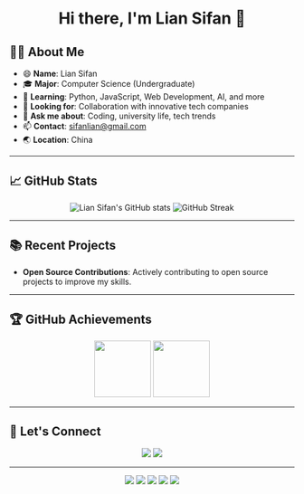 <h1 align="center">Hi there, I'm Lian Sifan 👋</h1>

## 👨‍💻 About Me

- 😄 **Name**: Lian Sifan
- 🎓 **Major**: Computer Science (Undergraduate)
- 🌱 **Learning**: Python, JavaScript, Web Development, AI, and more
- 👯 **Looking for**: Collaboration with innovative tech companies
- 💬 **Ask me about**: Coding, university life, tech trends
- 📫 **Contact**: [sifanlian@gmail.com](mailto:sifanlian@gmail.com)
- 🌏 **Location**: China

---

## 📈 GitHub Stats

<p align="center">
  <img src="https://github-readme-stats.vercel.app/api?username=Dhgaj&show_icons=true&theme=radical" alt="Lian Sifan's GitHub stats" />
  <img src="https://github-readme-streak-stats.herokuapp.com/?user=Dhgaj&theme=radical" alt="GitHub Streak" />
</p>

---

## 📚 Recent Projects

- **Open Source Contributions**: Actively contributing to open source projects to improve my skills.

---

## 🏆 GitHub Achievements

<p align="center">
  <img src="https://github.githubassets.com/images/modules/profile/achievements/yolo-default.png" width="100" />
  <img src="https://github.githubassets.com/images/modules/profile/achievements/pull-shark-default.png" width="100" />
</p>

---

## 🤝 Let's Connect

<p align="center">
  <a href="https://github.com/Dhgaj"><img src="https://img.shields.io/badge/GitHub-Dhgaj-181717?style=flat-square&logo=github" /></a>
  <a href="mailto:sifanlian@gmail.com"><img src="https://img.shields.io/badge/Email-sifanlian@gmail.com-D14836?style=flat-square&logo=gmail&logoColor=white" /></a>
</p>

---

<p align="center">
  <img src="https://img.shields.io/badge/CS%20Student-F75C7E?style=for-the-badge&logo=github&logoColor=white" />
  <img src="https://img.shields.io/badge/Coding%20%26%20Learning-282A36?style=for-the-badge&logo=python&logoColor=white" />
  <img src="https://img.shields.io/badge/Tech%20for%20Good-FFB86C?style=for-the-badge" />
  <img src="https://img.shields.io/badge/Open%20Source%20Lover-50fa7b?style=for-the-badge" />
  <img src="https://img.shields.io/badge/Welcome%20to%20my%20GitHub!-bd93f9?style=for-the-badge" />
</p>

